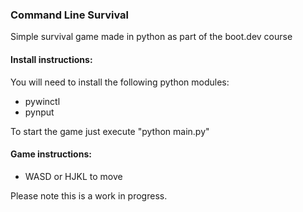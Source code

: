 ### Command Line Survival
Simple survival game made in python as part of the boot.dev course

#### Install instructions:
You will need to install the following python modules:
- pywinctl
- pynput

To start the game just execute "python main.py"

#### Game instructions:
- WASD or HJKL to move

Please note this is a work in progress.
